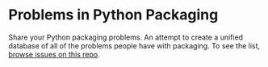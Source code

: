 Problems in Python Packaging
============================

Share your Python packaging problems. An attempt to create a unified database of all of the problems people have with
packaging. To see the list, [browse issues on this repo](https://github.com/pypa/packaging-problems/issues).
